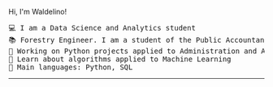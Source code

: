 Hi, I'm Waldelino!
<pre>
💻 I am a Data Science and Analytics student
📚 Forestry Engineer. I am a student of the Public Accountant career and the Bachelor's Degree in Administration at the University Siglo XXI
🔭 Working on Python projects applied to Administration and Accounting.
🌱 Learn about algorithms applied to Machine Learning
🌟 Main languages: Python, SQL
</pre>
<hr>
